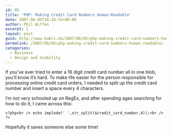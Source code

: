 ```yaml
---
id: 85
title: 'PHP: Making Credit Card Numbers Human-Readable'
date: 2007-06-05T16:28:53+00:00
author: Phil Wiffen
excerpt: |
layout: post
guid: http://www.kabri.uk/2007/06/05/php-making-credit-card-numbers-human-readable/
permalink: /2007/06/05/php-making-credit-card-numbers-human-readable/
categories:
  - Business
  - Design and Usability
---
```

If you&#8217;ve ever tried to enter a 16 digit credit card number all in one blob, you&#8217;ll know it&#8217;s hard. To make life easier for the person responsible for processing online credit card orders, I needed to split up the credit card number and insert a space every 4 characters.

I&#8217;m not very schooled up on RegEx, and after spending ages searching for how to do it, I came across this:

`<?php<br />
echo implode(' ',str_split($credit_card_number,4));<br />
?>`

Hopefully it saves someone else some time!